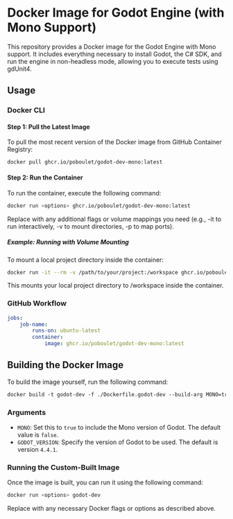 # Docker Image for Godot Engine (with Mono Support)

This repository provides a Docker image for the Godot Engine with Mono support. It includes everything necessary to install Godot, the C# SDK, and run the engine in non-headless mode, allowing you to execute tests using gdUnit4. 

## Usage

### Docker CLI

#### Step 1: Pull the Latest Image

To pull the most recent version of the Docker image from GitHub Container Registry:

```
docker pull ghcr.io/poboulet/godot-dev-mono:latest
```

#### Step 2: Run the Container

To run the container, execute the following command:

```bash
docker run <options> ghcr.io/poboulet/godot-dev-mono:latest
```

Replace <options> with any additional flags or volume mappings you need (e.g., -it to run interactively, -v to mount directories, -p to map ports).

##### Example: Running with Volume Mounting

To mount a local project directory inside the container:

```bash
docker run -it --rm -v /path/to/your/project:/workspace ghcr.io/poboulet/godot-dev-mono:latest
```

This mounts your local project directory to /workspace inside the container.

### GitHub Workflow

```yaml
jobs:
    job-name:
        runs-on: ubuntu-latest
        container:
            image: ghcr.io/poboulet/godot-dev-mono:latest
```

## Building the Docker Image

To build the image yourself, run the following command:

```dockerfile
docker build -t godot-dev -f ./Dockerfile.godot-dev --build-arg MONO=true --build-arg GODOT_VERSION=4.3 .
```

### Arguments
- ```MONO```: Set this to `true` to include the Mono version of Godot. The default value is `false`.
- ```GODOT_VERSION```: Specify the version of Godot to be used. The default is version `4.4.1`.

### Running the Custom-Built Image

Once the image is built, you can run it using the following command:

```bash
docker run <options> godot-dev
```

Replace <options> with any necessary Docker flags or options as described above.